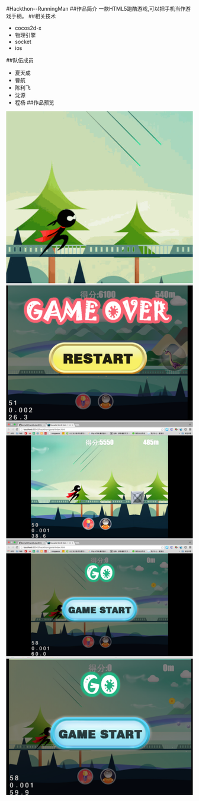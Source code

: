 #Hackthon--RunningMan
##作品简介
一款HTML5跑酷游戏,可以把手机当作游戏手柄。
##相关技术
*	cocos2d-x
*	物理引擎
*	socket
*	ios


##队伍成员
*	夏天成 
*	曹航
*	陈利飞
*	沈源
*	程杨
##作品预览

<img src='https://github.com/caohanghust/hackthoon/blob/master/game/img/animation.gif'>

<img src='https://github.com/caohanghust/hackthoon/blob/master/game/img/%E5%B1%8F%E5%B9%95%E5%BF%AB%E7%85%A7%202015-10-25%20%E4%B8%8A%E5%8D%889.56.09.png'>

<img src='https://github.com/caohanghust/hackthoon/blob/master/game/img/%E5%B1%8F%E5%B9%95%E5%BF%AB%E7%85%A7%202015-10-25%20%E4%B8%8A%E5%8D%889.56.18.png'>

<img src='https://github.com/caohanghust/hackthoon/blob/master/game/img/%E5%B1%8F%E5%B9%95%E5%BF%AB%E7%85%A7%202015-10-25%20%E4%B8%8A%E5%8D%889.56.38.png'>

<img src='https://github.com/caohanghust/hackthoon/blob/master/game/img/%E5%B1%8F%E5%B9%95%E5%BF%AB%E7%85%A7%202015-10-25%20%E4%B8%8A%E5%8D%889.56.42.png'>

